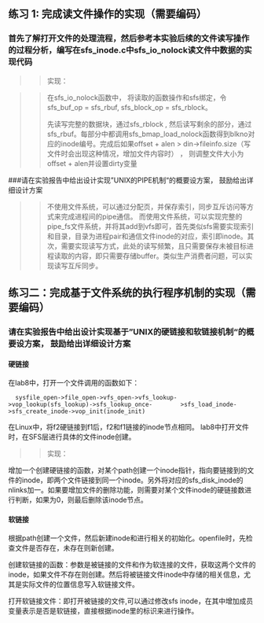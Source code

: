 
## 练习 1: 完成读文件操作的实现（需要编码）


### 首先了解打开文件的处理流程，然后参考本实验后续的文件读写操作的过程分析，编写在sfs_inode.c中sfs_io_nolock读文件中数据的实现代码

> > 
> > 实现：   

> > 
> > 在sfs_io_nolock函数中， 将读取的函数操作和sfs绑定，令sfs_buf_op = sfs_rbuf, sfs_block_op = sfs_rblock。
> > 
> > 先读写完整的数据块，通过sfs_rblock , 然后读写剩余的部分，通过sfs_rbuf。每部分中都调用sfs_bmap_load_nolock函数得到blkno对应的inode编号。完成后如果offset + alen > din->fileinfo.size（写文件时会出现这种情况，增加文件内容时） ， 则调整文件大小为offset + alen并设置dirty变量


###请在实验报告中给出设计实现”UNIX的PIPE机制“的概要设方案， 鼓励给出详细设计方案

> >
> > 不使用文件系统，可以通过分配页，并保存索引，同步互斥访问等方式来完成进程间的pipe通信。
> > 而使用文件系统，可以实现完整的pipe_fs文件系统，并将其add到vfs即可，首先类似sfs需要实现索引和目录，目录为进程pair和通信文件inode的对应，索引即inode。其次，需要实现读写方式，此处的读写频繁，且只需要保存未被目标进程读取的内容，即只需要存储buffer。类似生产消费者问题，可以实现读写互斥同步。


## 练习二：完成基于文件系统的执行程序机制的实现（需要编码）


### 请在实验报告中给出设计实现基于”UNIX的硬链接和软链接机制“的概要设方案， 鼓励给出详细设计方案

#### 硬链接

在lab8中，打开一个文件调用的函数如下：
```
  sysfile_open->file_open->vfs_open->vfs_lookup->vop_lookup(sfs_lookup)->sfs_lookup_once-        >sfs_load_inode->sfs_create_inode->vop_init(inode_init)
```    
> > 
> > 
在Linux中，将f2硬链接到f1后，f2和f1链接的inode节点相同。
lab8中打开文件时，在SFS层进行具体的文件inode创建。
> > 
> > 实现：
> > 
> > 
增加一个创建硬链接的函数，对某个path创建一个inode指针，指向要链接到的文件的inode，即两个文件链接到同一个inode。另外将对应的sfs_disk_inode的nlinks加一。如果要增加文件的删除功能，则需要对某个文件inode的硬链接数进行判断，如果为0，则最后删除该inode节点。

#### 软链接

> > 
> > 
根据path创建一个文件，然后新建inode和进行相关的初始化。openfile时，先检查文件是否存在，未存在则新创建。
> > 
> > 
创建软链接的函数：参数是被链接的文件和作为软连接的文件，获取这两个文件的inode，如果文件不存在则创建。然后将被链接文件inode中存储的相关信息，尤其是实际文件的位置信息写入软链接文件。
> > 
>  >
打开软链接文件：即打开被链接的文件,可以通过修改sfs inode，在其中增加成员变量表示是否是软链接，直接根据inode里的标识来进行操作。
